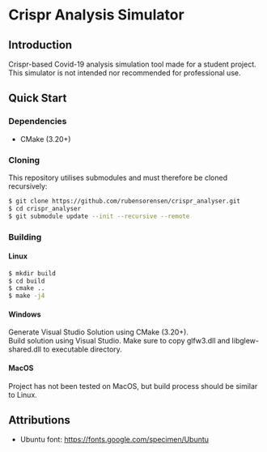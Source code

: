 # Crispr Analysis Simulator
## Introduction
Crispr-based Covid-19 analysis simulation tool made for a student project.  
This simulator is not intended nor recommended for professional use.

## Quick Start
### Dependencies
- CMake (3.20+)
### Cloning
This repository utilises submodules and must therefore be cloned recursively:
```sh
$ git clone https://github.com/rubensorensen/crispr_analyser.git
$ cd crispr_analyser
$ git submodule update --init --recursive --remote
```
### Building
#### Linux
```sh
$ mkdir build
$ cd build
$ cmake ..
$ make -j4
```
#### Windows
Generate Visual Studio Solution using CMake (3.20+).  
Build solution using Visual Studio. Make sure to copy glfw3.dll and libglew-shared.dll to executable directory.
#### MacOS
Project has not been tested on MacOS, but build process should be similar to Linux.
## Attributions
- Ubuntu font: https://fonts.google.com/specimen/Ubuntu
